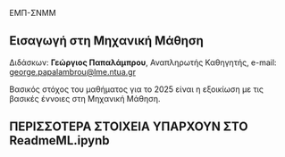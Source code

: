 ΕΜΠ-ΣΝΜΜ

<h2>Εισαγωγή στη Μηχανική Μάθηση </h2>

Διδάσκων: **Γεώργιος Παπαλάμπρου**, Αναπληρωτής Καθηγητής, e-mail: george.papalambrou@lme.ntua.gr

Βασικός στόχος του μαθήματος για το 2025 είναι η εξοικίωση με τις βασικές έννοιες στη Μηχανική Μάθηση.



<h2>ΠΕΡΙΣΣΟΤΕΡΑ ΣΤΟΙΧΕΙΑ ΥΠΑΡΧΟΥΝ ΣΤΟ ReadmeML.ipynb </h2>
